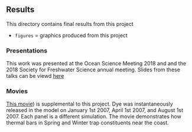 ## Results
This directory contains final results from this project

- `figures` = graphics produced from this project

### Presentations
This work was presented at the Ocean Science Meeting 2018 and
and the 2018 Society for Freshwater Science annual meeting.
Slides from these talks can be viewd [here](www.google.com)

### Movies
[This movie](https://vimeo.com/214928932)) is supplemental to this project.
Dye was instantaneously released in the model on
January 1st 2007, April 1st 2007, and August 1st 2007. Each panel is a different simulation.
The movie demonstrates how thermal bars in Spring and Winter trap constituents near the coast.
